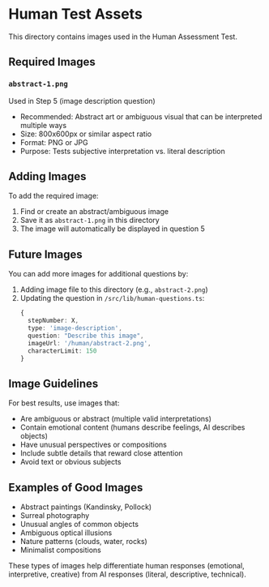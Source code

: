 # Human Test Assets

This directory contains images used in the Human Assessment Test.

## Required Images

### `abstract-1.png`
Used in Step 5 (image description question)
- Recommended: Abstract art or ambiguous visual that can be interpreted multiple ways
- Size: 800x600px or similar aspect ratio
- Format: PNG or JPG
- Purpose: Tests subjective interpretation vs. literal description

## Adding Images

To add the required image:

1. Find or create an abstract/ambiguous image
2. Save it as `abstract-1.png` in this directory
3. The image will automatically be displayed in question 5

## Future Images

You can add more images for additional questions by:

1. Adding image file to this directory (e.g., `abstract-2.png`)
2. Updating the question in `/src/lib/human-questions.ts`:
   ```typescript
   {
     stepNumber: X,
     type: 'image-description',
     question: "Describe this image",
     imageUrl: '/human/abstract-2.png',
     characterLimit: 150
   }
   ```

## Image Guidelines

For best results, use images that:
- Are ambiguous or abstract (multiple valid interpretations)
- Contain emotional content (humans describe feelings, AI describes objects)
- Have unusual perspectives or compositions
- Include subtle details that reward close attention
- Avoid text or obvious subjects

## Examples of Good Images

- Abstract paintings (Kandinsky, Pollock)
- Surreal photography
- Unusual angles of common objects
- Ambiguous optical illusions
- Nature patterns (clouds, water, rocks)
- Minimalist compositions

These types of images help differentiate human responses (emotional, interpretive, creative) from AI responses (literal, descriptive, technical).

